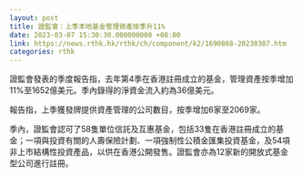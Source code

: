 ```yaml
---
layout: post
title: 證監會：上季本地基金管理資產按季升11%
date: 2023-03-07 15:30:30.000000000 +08:00
link: https://news.rthk.hk/rthk/ch/component/k2/1690868-20230307.htm
categories: rthk
---
```


證監會發表的季度報告指，去年第4季在香港註冊成立的基金，管理資產按季增加11%至1652億美元。季內錄得的淨資金流入約為36億美元。

報告指，上季獲發牌提供資產管理的公司數目，按季增加6家至2069家。

季內，證監會認可了58隻單位信託及互惠基金，包括33隻在香港註冊成立的基金；一項與投資有關的人壽保險計劃、一項強制性公積金匯集投資基金，及54項非上市結構性投資產品，以供在香港公開發售。證監會亦為12家新的開放式基金型公司進行註冊。
